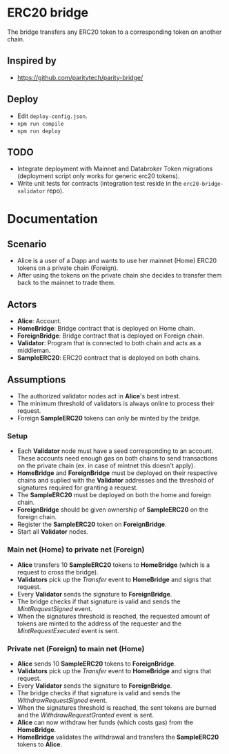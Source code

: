 # ERC20 bridge

The bridge transfers any ERC20 token to a corresponding token on another chain.

## Inspired by
- https://github.com/paritytech/parity-bridge/

## Deploy
- Edit `deploy-config.json`.
- `npm run compile`
- `npm run deploy`

## TODO
- Integrate deployment with Mainnet and Databroker Token migrations (deployment script only works for generic erc20 tokens).
- Write unit tests for contracts (integration test reside in the `erc20-bridge-validator` repo).

# Documentation

## Scenario
- Alice is a user of a Dapp and wants to use her mainnet (Home) ERC20 tokens on a private chain (Foreign).
- After using the tokens on the private chain she decides to transfer them back to the mainnet to trade them.

## Actors
- __Alice__: Account.
- __HomeBridge__: Bridge contract that is deployed on Home chain.
- __ForeignBridge__: Bridge contract that is deployed on Foreign chain.
- __Validator__: Program that is connected to both chain and acts as a middleman.
- __SampleERC20__: ERC20 contract that is deployed on both chains.

## Assumptions
- The authorized validator nodes act in __Alice__'s best intrest.
- The minimum threshold of validators is always online to process their request.
- Foreign __SampleERC20__ tokens can only be minted by the bridge.

### Setup
- Each __Validator__ node must have a seed corresponding to an account. These accounts need enough gas on both chains to send transactions on the private chain (ex. in case of mintnet this doesn't apply).
- __HomeBridge__ and __ForeignBridge__ must be deployed on their respective chains and suplied with the __Validator__ addresses and the threshold of signatures required for granting a request.
- The __SampleERC20__ must be deployed on both the home and foreign chain.
- __ForeignBridge__ should be given ownership of __SampleERC20__ on the foreign chain.
- Register the __SampleERC20__ token on __ForeignBridge__.
- Start all __Validator__ nodes.

### Main net (Home) to private net (Foreign)

- __Alice__ transfers 10 __SampleERC20__ tokens to __HomeBridge__ (which is a request to cross the bridge).
- __Validators__ pick up the *Transfer* event to __HomeBridge__ and signs that request.
- Every __Validator__ sends the signature to __ForeignBridge__.
- The bridge checks if that signature is valid and sends the *MintRequestSigned* event.
- When the signatures threshold is reached, the requested amount of tokens are minted to the address of the requester and the *MintRequestExecuted* event is sent.

### Private net (Foreign) to main net (Home)
- __Alice__ sends 10 __SampleERC20__ tokens to __ForeignBridge__.
- __Validators__ pick up the *Transfer* event to __HomeBridge__ and signs that request.
- Every __Validator__ sends the signature to __ForeignBridge__.
- The bridge checks if that signature is valid and sends the *WithdrawRequestSigned* event.
- When the signatures threshold is reached, the sent tokens are burned and the *WithdrawRequestGranted* event is sent.
- __Alice__ can now withdraw her funds (which costs gas) from the __HomeBridge__.
- __HomeBridge__ validates the withdrawal and transfers the __SampleERC20__ tokens to __Alice__.
